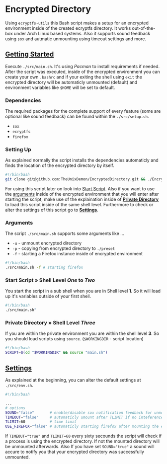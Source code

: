 # Encrypted Directory

Using `ecryptfs-utils` this Bash script makes a setup for an encrypted environment inside of the created ecryptfs directory. It works out-of-the-box under Arch Linux based systems. Also it supports sound feedback using `sox` and autmatic unmounting using timeout settings and more.

## <u> Getting Started </u>

Execute `./src/main.sh`. It's using *Pacman* to install requirements if needed. After the script was executed, inside of the encrypted environment you can create your own `.bashrc` and if your exiting the shell using `exit` the encrypted directory will be automaticly unmounted (default) and environment variables like `$HOME` will be set to default.

### Dependencies

The required packages for the complete support of every feature (some are optional like sound feedback) can be found within the `./src/setup.sh`.

* `sox`
* `ecryptfs`
* `firefox`

### Setting Up

As explained normally the script installs the dependencies automaticly and finds the location of the encrypted directory by itself.

```bash
#!/bin/bash
git clone git@github.com:TheUnixDemon/EncryptedDirectory.git && ./EncryptedDirectory/src/main.sh 
```

For using this script later on look into [Start Script](#shelllevelonetwo). Also if you want to use the [arguments](#args) inside of the encrypted environment that you will enter after starting the script, make use of the explaination inside of [**Private Directory**](#shelllevelthree) to load this script inside of the same shell level. Furthermore to check or alter the settings of this script go to [**Settings**](#settings).

<a name="args"></a>
### Arguments

The script `./src/main.sh` supports some arguments like ...

* `-u` - unmount encrypted directory
* `-p` - copying from encrypted directory to `./preset`
* `-f` - starting a Firefox instance inside of encrypted environment

```bash
#!/bin/bash
./src/main.sh -f # starting firefox
```

<a name="shelllevelonetwo"></a>
### Start Script        **»** Shell Level *One* to *Two*

You start the script in a sub shell when you are in Shell level **1**. So it will load up it's variables outside of your first shell.

```bash
#!/bin/bash
./src/main.sh"
```

<a name="shelllevelthree"></a>
### Private Directory   **»** Shell Level *Three*

If you are within the private environment you are within the shell level **3**. So you should load scripts using `source`. (`$WORKINGDIR` - script location)

```bash
#!/bin/bash
SCRIPT=$(cd "$WORKINGDIR" && source "main.sh")
```

<a name="settings"></a>
## <u> Settings </u>

As explained at the beginning, you can alter the default settings at `./src/env.sh`.

```bash
#!/bin/bash 

...
# options
SOUND="false"       # enable/disable sox notification feedback for unmounting
TIMEOUT="false"     # automaticly umount after TLIMIT if no inteference
TLIMIT=60           # time limit
USE_FIREFOX="false" # automaticly starting firefox after mounting the encrypted directory
```

If `TIMEOUT="true"` and `TLIMIT=60` every sixty secounds the script will check if a process is using the encrypted directory. If not the mounted directory will be unmounted afterwards. Also If you have set `SOUND="true"` a sound will accure to notify you that your encrypted directory was successfully unmounted.